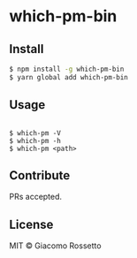 # which-pm-bin

## Install

```bash
$ npm install -g which-pm-bin
$ yarn global add which-pm-bin
```

## Usage

```

$ which-pm -V
$ which-pm -h
$ which-pm <path>

```

## Contribute

PRs accepted.

## License

MIT © Giacomo Rossetto
